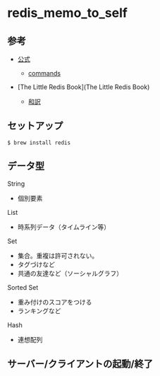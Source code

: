# redis_memo_to_self

## 参考

* [公式](https://redis.io)
  * [commands](https://redis.io/commands)

* [The Little Redis Book](The Little Redis Book)
  * [和訳](https://github.com/craftgear/the-little-redis-book)

## セットアップ

```
$ brew install redis
```

## データ型

String
- 個別要素

List
- 時系列データ（タイムライン等）

Set
- 集合。重複は許可されない。
- タグづけなど
- 共通の友達など（ソーシャルグラフ）

Sorted Set
- 重み付けのスコアをつける
- ランキングなど

Hash
- 連想配列

## サーバー/クライアントの起動/終了